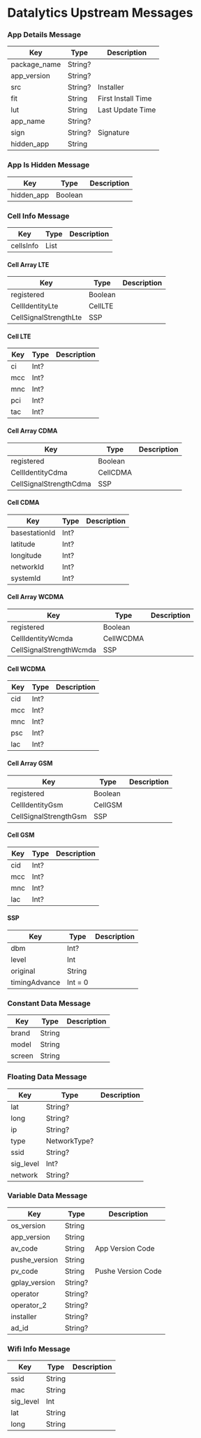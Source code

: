 # Datalytics Upstream Messages

### App Details Message

|Key|Type|Description|
|----|----|----|
|package_name|String?||
|app_version|String?||
|src|String?|Installer|
|fit|String|First Install Time|
|lut|String|Last Update Time|
|app_name|String?||
|sign|String?|Signature|
|hidden_app|String||



### App Is Hidden Message

|Key|Type|Description|
|----|----|----|
|hidden_app|Boolean||



### Cell Info Message

|Key|Type|Description|
|----|----|----|
|cellsInfo|List<CellArray>||

#### Cell Array LTE

|Key|Type|Description|
|----|----|----|
|registered|Boolean||
|CellIdentityLte|CellLTE||
|CellSignalStrengthLte|SSP||

#### Cell LTE

|Key|Type|Description|
|----|----|----|
|ci|Int?||
|mcc|Int?||
|mnc|Int?||
|pci|Int?||
|tac|Int?||

#### Cell Array CDMA

|Key|Type|Description|
|----|----|----|
|registered|Boolean||
|CellIdentityCdma|CellCDMA||
|CellSignalStrengthCdma|SSP||


#### Cell CDMA

|Key|Type|Description|
|----|----|----|
|basestationId|Int?||
|latitude|Int?||
|longitude|Int?||
|networkId|Int?||
|systemId|Int?||

#### Cell Array WCDMA

|Key|Type|Description|
|----|----|----|
|registered|Boolean||
|CellIdentityWcmda|CellWCDMA||
|CellSignalStrengthWcmda|SSP||

#### Cell WCDMA

|Key|Type|Description|
|----|----|----|
|cid|Int?||
|mcc|Int?||
|mnc|Int?||
|psc|Int?||
|lac|Int?||

#### Cell Array GSM

|Key|Type|Description|
|----|----|----|
|registered|Boolean||
|CellIdentityGsm|CellGSM||
|CellSignalStrengthGsm|SSP||

#### Cell GSM

|Key|Type|Description|
|----|----|----|
|cid|Int?||
|mcc|Int?||
|mnc|Int?||
|lac|Int?||

#### SSP

|Key|Type|Description|
|----|----|----|
|dbm|Int?||
|level|Int||
|original|String||
|timingAdvance|Int = 0||



### Constant Data Message

|Key|Type|Description|
|----|----|----|
|brand|String||
|model|String||
|screen|String||



### Floating Data Message

|Key|Type|Description|
|----|----|----|
|lat|String?||
|long|String?||
|ip|String?||
|type|NetworkType?||
|ssid|String?||
|sig_level|Int?||
|network|String?||



### Variable Data Message

|Key|Type|Description|
|----|----|----|
|os_version|String||
|app_version|String||
|av_code|String|App Version Code|
|pushe_version|String||
|pv_code|String|Pushe Version Code|
|gplay_version|String?||
|operator|String?||
|operator_2|String?||
|installer|String?||
|ad_id|String?||



### Wifi Info Message

|Key|Type|Description|
|----|----|----|
|ssid|String||
|mac|String||
|sig_level|Int||
|lat|String||
|long|String||
